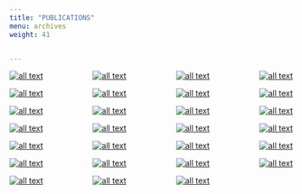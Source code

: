 ```yaml
---
title: "PUBLICATIONS"
menu: archives
weight: 41


---
```



[![all text](../../images/publications/ModularUpdates.jpg )](../../Documents/publications/ModularUpdates.pdf )&ensp;&ensp;&ensp;&ensp;&ensp;&ensp;&ensp;&ensp;&ensp;&ensp;&ensp;&ensp;
[![all text](../../images/publications/VisualConsequence.jpg)](../../Documents/publications/VisualConsequence.pdf)&ensp;&ensp;&ensp;&ensp;&ensp;&ensp;&ensp;&ensp;&ensp;&ensp;&ensp;&ensp;
[![all text](../../images/publications/AversaryDossier.jpg)](../../Documents/publications/AversaryDossier.pdf)&ensp;&ensp;&ensp;&ensp;&ensp;&ensp;&ensp;&ensp;&ensp;&ensp;&ensp;&ensp;
[![all text](../../images/publications/ThreatProfileV8.jpg)](../../Documents/publications/ThreatProfileV8.pdf)  


[![all text](../../images/publications/ConfigManagement.jpg)](../../Documents/publications/ConfigManagement.pdf)&ensp;&ensp;&ensp;&ensp;&ensp;&ensp;&ensp;&ensp;&ensp;&ensp;&ensp;&ensp;
[![all text](../../images/publications/MessageBus.png)](../../Documents/publications/MessageBus.pdf)&ensp;&ensp;&ensp;&ensp;&ensp;&ensp;&ensp;&ensp;&ensp;&ensp;&ensp;&ensp;
[![all text](../../images/publications/ACEThreatProfile.jpg)](../../Documents/publications/ACEThreatProfile.pdf)&ensp;&ensp;&ensp;&ensp;&ensp;&ensp;&ensp;&ensp;&ensp;&ensp;&ensp;&ensp;
[![all text](../../images/publications/ThreatProfileV7.jfif)](../../Documents/publications/ThreatProfileV7.pdf)  


[![all text](../../images/publications/SecureCentral.jfif)](../../Documents/publications/SecureCentral.pdf)&ensp;&ensp;&ensp;&ensp;&ensp;&ensp;&ensp;&ensp;&ensp;&ensp;&ensp;&ensp;
[![all text](../../images/publications/CommSR.png)](../../Documents/publications/CommSR.pdf)&ensp;&ensp;&ensp;&ensp;&ensp;&ensp;&ensp;&ensp;&ensp;&ensp;&ensp;&ensp;
[![all text](../../images/publications/ThreatProfile1.jpg)](../../Documents/publications/ThreatProfile1.pdf)&ensp;&ensp;&ensp;&ensp;&ensp;&ensp;&ensp;&ensp;&ensp;&ensp;&ensp;&ensp;
[![all text](../../images/publications/SecurityFeatures.jpg)](../../Documents/publications/SecurityFeatures.pdf)


[![all text](../../images/publications/VOLTTRON_Scalability-update-final_Page_01.jpg)](../../Documents/publications/VOLTTRON_Scalability-update-final.pdf)&ensp;&ensp;&ensp;&ensp;&ensp;&ensp;&ensp;&ensp;&ensp;&ensp;&ensp;&ensp;
[![all text](../../images/publications/VOLTTRON_Documentation.jfif)](http://volttron.readthedocs.io/en/develop/index.html)&ensp;&ensp;&ensp;&ensp;&ensp;&ensp;&ensp;&ensp;&ensp;&ensp;&ensp;&ensp;
[![all text](../../images/publications/VOLTTRON_Brochure.jpg)](../../Documents/VOLTTRON_Brochure_V11_WEB.pdf)&ensp;&ensp;&ensp;&ensp;&ensp;&ensp;&ensp;&ensp;&ensp;&ensp;&ensp;&ensp;
[![all text](../../images/publications/TCC_HVAC_Systems.jpg)](../../Documents/publications/TCC_HVAC_Systems.pdf)


[![all text](../../images/publications/RenewableIntegrations.jpg)](../../Documents/publications/RenewableIntegration.pdf)&ensp;&ensp;&ensp;&ensp;&ensp;&ensp;&ensp;&ensp;&ensp;&ensp;&ensp;&ensp;
[![all text](../../images/publications/IntelligentLoadControl.jpg)](../../Documents/publications/IntelligentLoadControl.pdf)&ensp;&ensp;&ensp;&ensp;&ensp;&ensp;&ensp;&ensp;&ensp;&ensp;&ensp;&ensp;
[![all text](../../images/publications/EnergyEfficiencyBuild1.png)](../../Documents/VOLTTRON_buildings_2017.pdf)&ensp;&ensp;&ensp;&ensp;&ensp;&ensp;&ensp;&ensp;&ensp;&ensp;&ensp;&ensp;
[![all text](../../images/publications/SecureEnergyEfficiencyTool.png)](../../Documents/VOLTTRON_security_2017.pdf)


[![all text](../../images/publications/DistributingWithTheGrid.png)](../../Documents/VOLTTRON_gridservices_2017.pdf)&ensp;&ensp;&ensp;&ensp;&ensp;&ensp;&ensp;&ensp;&ensp;&ensp;&ensp;&ensp;
[![all text](../../images/publications/TtM_BuildingGuide.png)](../../Documents/VOLTTRON_Tech_to_Market.pdf)&ensp;&ensp;&ensp;&ensp;&ensp;&ensp;&ensp;&ensp;&ensp;&ensp;&ensp;&ensp;
[![all text](../../images/publications/VOLTTRON_2016.jpg)](../../Documents/publications/VOLTTRON_2016.pdf)&ensp;&ensp;&ensp;&ensp;&ensp;&ensp;&ensp;&ensp;&ensp;&ensp;&ensp;&ensp;
[![all text](../../images/publications/Overview1.png)](../../Documents/VOLTTRON_Efficient_Grid_2017.pdf)


[![all text](../../images/publications/PlatformReq.jpg)](../../Documents/publications/PlatformModelAndRequirements.pdf)&ensp;&ensp;&ensp;&ensp;&ensp;&ensp;&ensp;&ensp;&ensp;&ensp;&ensp;&ensp;
[![all text](../../images/publications/TB-BuildingGuide.jpg)](../../Documents/publications/Transaction_Based_Building.pdf)&ensp;&ensp;&ensp;&ensp;&ensp;&ensp;&ensp;&ensp;&ensp;&ensp;&ensp;&ensp;
[![all text](../../images/publications/SmartGridPlatform.jpg)](../../Documents/publications/VOLTTRON_Platform_Demo.pdf)
